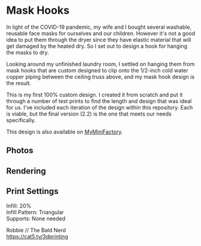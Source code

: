 # Mask Hooks

In light of the COVID-19 pandemic, my wife and I bought several washable, reusable face masks for ourselves and our children. However it's not a good idea to put them through the dryer since they have elastic material that will get damaged by the heated dry. So I set out to design a hook for hanging the masks to dry.

Looking around my unfinished laundry room, I settled on hanging them from mask hooks that are custom designed to clip onto the 1/2-inch cold water copper piping between the ceiling truss above, and my mask hook design is the result.

This is my first 100% custom design. I created it from scratch and put it through a number of test prints to find the length and design that was ideal for us. I've included each iteration of the design within this repository. Each is viable, but the final version (2.2) is the one that meets our needs specifically.

This design is also available on [MyMiniFactory](https://www.myminifactory.com/object/3d-print-132291).

## Photos

## Rendering

## Print Settings

Infill: 20%\
Infill Pattern: Triangular\
Supports: None needed

Robbie // The Bald Nerd\
https://cat5.tv/3dprinting
